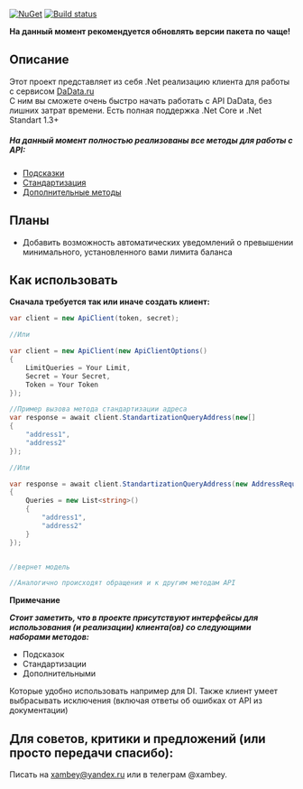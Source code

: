 

[![NuGet](https://img.shields.io/nuget/v/DaData.ApiClient.svg?style=flat-square)](https://www.nuget.org/packages/DaData.ApiClient/)
[![Build status](https://ci.appveyor.com/api/projects/status/e35qeajuv58oylli?svg=true)](https://ci.appveyor.com/project/Xambey/dadataapiclient)

**На данный момент рекомендуется обновлять версии пакета по чаще!**

## Описание
Этот проект представляет из себя .Net реализацию клиента для работы с сервисом [DaData.ru](https://dadata.ru/)  
С ним вы сможете очень быстро начать работать с API DaData, без лишних затрат времени.
Есть полная поддержка .Net Core и .Net Standart 1.3+ 

##### На данный момент полностью реализованы все методы для работы с API:
- [Подсказки](https://dadata.ru/api/suggest/)
- [Стандартизация](https://dadata.ru/api/clean/)
- [Дополнительные методы](https://dadata.ru/api/)

## Планы 
- Добавить возможность автоматических уведомлений о превышении минимального, установленного вами лимита баланса

## Как использовать
**Сначала требуется так или иначе создать клиент:**
```C#
var client = new ApiClient(token, secret);

//Или

var client = new ApiClient(new ApiClientOptions()
{
    LimitQueries = Your Limit,
    Secret = Your Secret,
    Token = Your Token
});

//Пример вызова метода стандартизации адреса
var response = await client.StandartizationQueryAddress(new[]
{
    "address1",
    "address2"
}); 

//Или 

var response = await client.StandartizationQueryAddress(new AddressRequest()
{
    Queries = new List<string>()
    {
        "address1",
        "address2"
    }
});


//вернет модель 

//Аналогично происходят обращения и к другим методам API
```

**Примечание**

  ***Стоит заметить, что в проекте присутствуют интерфейсы для использования (и реализации) клиента(ов) со следующими наборами методов:***
  - Подсказок
  - Стандартизации
  - Дополнительными
  
  Которые удобно использовать например для DI.
  Также клиент умеет выбрасывать исключения (включая ответы об ошибках от API из документации)
  
## Для советов, критики и предложений (или просто передачи спасибо):

  Писать на xambey@yandex.ru или в телеграм @xambey.








